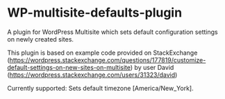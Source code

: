 # WP-multisite-defaults-plugin
A plugin for WordPress Multisite which sets default configuration settings on newly created sites.

This plugin is based on example code provided on StackExchange (https://wordpress.stackexchange.com/questions/177819/customize-default-settings-on-new-sites-on-multisite) by user David (https://wordpress.stackexchange.com/users/31323/david)

Currently supported: Sets default timezone [America/New_York].
